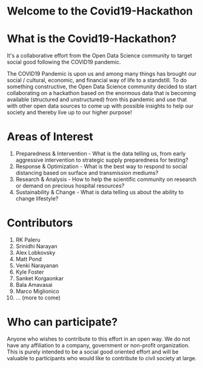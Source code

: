 # Welcome to the Covid19-Hackathon

# What is the Covid19-Hackathon?
It's a collaborative effort from the Open Data Science community to target social good following the COVID19 pandemic.

The COVID19 Pandemic is upon us and among many things has brought our social / cultural, economic, and financial way of life to a standstill. To do something constructive, the Open Data Science community decided to start collaborating on a hackathon based on the enormous data that is becoming available (structured and unstructured) from this pandemic and use that with other open data sources to come up with possible insights to help our society and thereby live up to our higher purpose! 

# Areas of Interest
1. Preparedness & Intervention - What is the data telling us, from early aggressive intervention to strategic supply preparedness for testing?
2. Response & Optimization - What is the best way to respond to social distancing based on surface and transmission mediums?
3. Research  & Analysis - How to help the scientific community on research or demand on precious hospital resources?
4. Sustainability & Change - What is data telling us about the ability to change lifestyle?

# Contributors
1. RK Paleru
2. Srinidhi Narayan
3. Alex Lobkovsky
4. Matt Pond
5. Venki Narayanan
6. Kyle Foster
7. Sanket Korgaonkar
8. Bala Amavasai
9. Marco Miglionico
10. ... (more to come)

# Who can participate?
Anyone who wishes to contribute to this effort in an open way. We do not have any affiliation to a company, government or non-profit organization. This is purely intended to be a social good oriented effort and will be valuable to participants who would like to contribute to civil society at large. 
